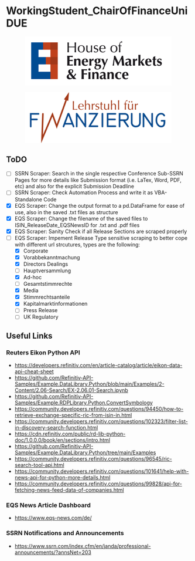 # WorkingStudent_ChairOfFinanceUniDUE

<p align="center">
  <img src="https://github.com/RobertHennings/WorkingStudent_ChairOfFinanceUniDUE/blob/main/Pictures/HEMF_Logo.png" 
       width="400"/>
</p>

<p align="center">
  <img src="https://github.com/RobertHennings/WorkingStudent_ChairOfFinanceUniDUE/blob/main/Pictures/Chair_Logo.png" 
       width="400"/>
</p>

## ToDO
* [ ] SSRN Scraper: Search in the single respective Conference Sub-SSRN Pages for more details like Submission format (i.e. LaTex, Word, PDF, etc) and also for the explicit Submission Deadline
* [ ] SSRN Scraper: Check Automation Process and write it as VBA-Standalone Code
* [X] EQS Scraper: Change the output format to a pd.DataFrame for ease of use, also in the saved .txt files as structure
* [X] EQS Scraper: Change the filename of the saved files to ISIN_ReleaseDate_EQSNewsID for .txt and .pdf files
* [X] EQS Scraper: Sanity Check if all Release Sections are scraped properly
* [ ] EQS Scraper: Impement Release Type sensitive scraping to better cope with different url strcutures, types are the following:
  * [X] Corporate
  * [X] Vorabbekanntmachung
  * [X] Directors Dealings
  * [ ] Hauptversammlung
  * [X] Ad-hoc
  * [ ] Gesamtstimmrechte
  * [X] Media
  * [X] Stimmrechtsanteile
  * [X] Kapitalmarktinformationen
  * [ ] Press Release
  * [ ] UK Regulatory

## Useful Links
### Reuters Eikon Python API
* https://developers.refinitiv.com/en/article-catalog/article/eikon-data-api-cheat-sheet
* https://github.com/Refinitiv-API-Samples/Example.DataLibrary.Python/blob/main/Examples/2-Content/2.06-Search/EX-2.06.01-Search.ipynb
* https://github.com/Refinitiv-API-Samples/Example.RDPLibrary.Python.ConvertSymbology
* https://community.developers.refinitiv.com/questions/94450/how-to-retrieve-exchange-specific-ric-from-isin-in.html
* https://community.developers.refinitiv.com/questions/102323/filter-list-in-discovery-search-function.html
* https://cdn.refinitiv.com/public/rd-lib-python-doc/1.0.0.0/book/en/sections/intro.html
* https://github.com/Refinitiv-API-Samples/Example.DataLibrary.Python/tree/main/Examples
* https://community.developers.refinitiv.com/questions/96545/ric-search-tool-api.html
* https://community.developers.refinitiv.com/questions/101641/help-with-news-api-for-python-more-details.html
* https://community.developers.refinitiv.com/questions/99828/api-for-fetching-news-feed-data-of-companies.html

### EQS News Article Dashboard
* https://www.eqs-news.com/de/

### SSRN Notifications and Announcements
* https://www.ssrn.com/index.cfm/en/janda/professional-announcements/?annsNet=203
